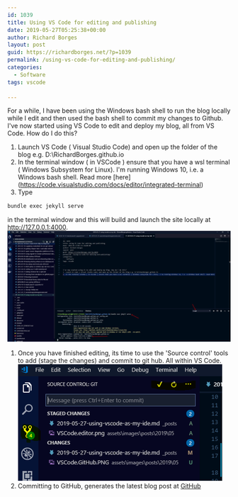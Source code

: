 ```yaml
---
id: 1039
title: Using VS Code for editing and publishing
date: 2019-05-27T05:25:38+00:00
author: Richard Borges
layout: post
guid: https://richardborges.net/?p=1039
permalink: /using-vs-code-for-editing-and-publishing/
categories:
  - Software    
tags: vscode

---
```


For a while, I have been using the Windows bash shell to run the blog locally while I edit and then used the bash shell to commit my changes to Github. I've now started using VS Code to edit and deploy my blog, all from VS Code. How do I do this?
1. Launch VS Code ( Visual Studio Code) and open up the folder of the blog e.g. D:\RichardBorges.github.io
1. In the terminal window ( in VSCode ) ensure that you have a wsl terminal ( Windows Subsystem for Linux). I'm running Windows 10, i.e. a Windows bash shell. Read more [here] (https://code.visualstudio.com/docs/editor/integrated-terminal)
1. Type 
```bash
bundle exec jekyll serve
```
in the terminal window and this will build and launch the site locally at http://127.0.0.1:4000.
![screenshot](/assets/images/posts/2019/05/vscode.editor.png)
1. Once you have finished editing, its time to use the 'Source control' tools to add (stage the changes) and commit to git hub. All within VS Code. 
![Add to GitHub](/assets/images/posts/2019/05/vscode.GitHub.png)
1. Committing to GitHub, generates the latest blog post at [GitHub](https:richardborges.github.io)  